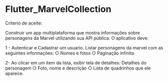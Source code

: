 # Flutter_MarvelCollection

Criterio de aceite:

Construir um app multiplataforma que mostra informações sobre 
personagens da Marvel utilizando sua API pública.
O aplicativo deve:

1 - Autenticar e Cadastrar um usuario. 
  Listar personagens da marvel com as seguintes informações:
  ○ Nomes e fotos
  ○ Paginação infinita

2- Ao clicar em um item da lista, exibir tela de detalhes:
  Detalhes do personagem
  ○ Foto, nome e descrição
  ○ Lista de quadrinhos que ele aparece.
